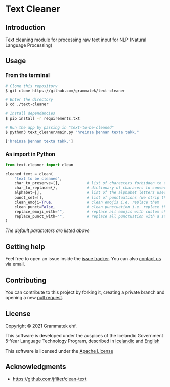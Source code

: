 # Text Cleaner 

## Introduction

Text cleaning module for processing raw text input for NLP (Natural Language Processing)
  
## Usage

### From the terminal

```bash
# Clone this repository
$ git clone https://github.com/grammatek/text-cleaner

# Enter the directory
$ cd ./text-cleaner

# Install dependancies 
$ pip install -r requirements.txt

# Run the app by passing in "text-to-be-cleaned" 
$ python3 text_cleaner/main.py "hreinsa þennan texta takk."

['hreinsa þennan texta takk.']
```

### As import in Python
```python
from text-cleaner import clean

cleaned_text = clean(
    "text to be cleaned",
    char_to_preserve=[],            # list of characters forbidden to convert or strip
    char_to_replace={},             # dictionary of characers to convert
    alphabet=[],                    # list of the alphabet letters used (Icelandic as default)
    punct_set=[],                   # list of punctuations (we strip the rest)
    clean_emoji=True,               # clean emojis i.e. replace them
    clean_punct=False,              # clean punctuation i.e. replace them
    replace_emoji_with="",          # replace all emojis with custom char
    replace_punct_with="",          # replace all punctuation with a string / char
)
```
*The default parameters are listed above*

## Getting help

Feel free to open an issue inside the [issue tracker](https://github.com/grammatek/text-cleaner/issues). You can also [contact us](mailto:info@grammatek.com) via email.

## Contributing

You can contribute to this project by forking it, creating a private branch and opening a new [pull request](https://github.com/grammatek/text-cleaner/pulls).

## License

Copyright © 2021 Grammatek ehf.

This software is developed under the auspices of the Icelandic Government 5-Year Language Technology Program, described in
[Icelandic](https://www.stjornarradid.is/lisalib/getfile.aspx?itemid=56f6368e-54f0-11e7-941a-005056bc530c) and
[English](https://clarin.is/media/uploads/mlt-en.pdf)

This software is licensed under the [Apache License](LICENSE)

## Acknowledgments
* https://github.com/jfilter/clean-text
